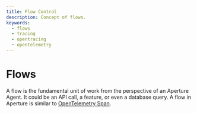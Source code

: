 ```yaml
---
title: Flow Control
description: Concept of flows.
keywords:
  - flows
  - tracing
  - opentracing
  - opentelemetry
---
```


# Flows

A flow is the fundamental unit of work from the perspective of an Aperture
Agent. It could be an API call, a feature, or even a database query. A flow in
Aperture is similar to
[OpenTelemetry Span](https://opentelemetry.io/docs/reference/specification/trace/api/#span).
